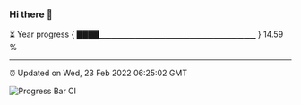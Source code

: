 ### Hi there 👋

⏳ Year progress { ████▁▁▁▁▁▁▁▁▁▁▁▁▁▁▁▁▁▁▁▁▁▁▁▁▁▁ } 14.59 %

---

⏰ Updated on Wed, 23 Feb 2022 06:25:02 GMT

![Progress Bar CI](https://github.com/ZhaoGui/ZhaoGui/workflows/Progress%20Bar%20CI/badge.svg)
